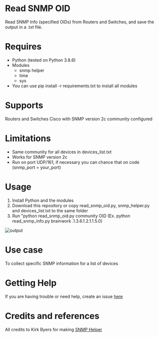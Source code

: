 # Read SNMP OID
Read SNMP Info (specified OIDs) from Routers and Switches, and save the output in a .txt file.

# Requires
- Python (tested on Python 3.8.6)
- Modules
  - snmp helper
  - time
  - sys
- You can use pip install -r requirements.txt to install all modules

# Supports
Routers and Switches Cisco with SNMP version 2c community configured

# Limitations
- Same community for all devices in devices_list.txt
- Works for SNMP version 2c
- Run on port UDP/161, if necessary you can chance that on code (snmp_port = your_port)

# Usage
1) Install Python and the modules
2) Download this repository or copy read_snmp_oid.py, snmp_helper.py and devices_list.txt to the same folder
3) Run "python read_snmp_oid.py community OID (Ex. python read_snmp_info.py brainwork .1.3.6.1.2.1.1.5.0)

![output](https://user-images.githubusercontent.com/17407109/108751337-d6517d00-7520-11eb-900c-eb6ac201abd7.PNG)

# Use case
To collect specific SNMP information for a list of devices

# Getting Help
If you are having trouble or need help, create an issue [here](https://github.com/andreirapuru/read_snmp/issues)

# Credits and references
All credits to Kirk Byers for making [SNMP Helper](https://github.com/ktbyers/pynet/blob/master/snmp/snmp_helper.py)
